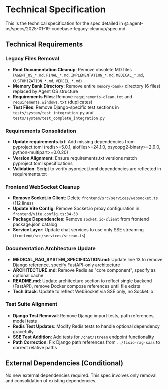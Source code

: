# Technical Specification

This is the technical specification for the spec detailed in @.agent-os/specs/2025-01-19-codebase-legacy-cleanup/spec.md

## Technical Requirements

### Legacy Files Removal

- **Root Documentation Cleanup**: Remove obsolete MD files (`AGENT_OS_*.md`, `FINAL_*.md`, `IMPLEMENTATION_*.md`, `MEDICAL_*.md`, `CUSTOMIZATION_*.md`, `VERCEL_*.md`)
- **Memory Bank Directory**: Remove entire `memory-bank/` directory (6 files) replaced by Agent OS structure
- **Requirements Files**: Remove `requirements-clean.txt` and `requirements.windows.txt` (duplicates)
- **Test Files**: Remove Django-specific test sections in `tests/system/test_integration.py` and `tests/system/test_complete_integration.py`

### Requirements Consolidation

- **Update requirements.txt**: Add missing dependencies from pyproject.toml (redis>=5.0.1, aiofiles>=24.1.0, psycopg2-binary>=2.9.0, python-multipart>=0.0.20)
- **Version Alignment**: Ensure requirements.txt versions match pyproject.toml specifications
- **Validation**: Script to verify pyproject.toml dependencies are reflected in requirements.txt

### Frontend WebSocket Cleanup

- **Remove Socket.io Client**: Delete `frontend/src/services/websocket.ts` (112 lines)
- **Update Vite Config**: Remove Socket.io proxy configuration in `frontend/vite.config.ts:34-38`
- **Package Dependencies**: Remove `socket.io-client` from frontend package.json catalog
- **Service Layer**: Update chat services to use only SSE streaming (`frontend/src/services/stream.ts`)

### Documentation Architecture Update

- **MEDICAL_RAG_SYSTEM_SPECIFICATION.md**: Update line 13 to remove Django reference, specify FastAPI-only architecture
- **ARCHITECTURE.md**: Remove Redis as "core component", specify as optional cache
- **README.md**: Update architecture section to reflect single backend (FastAPI), remove Docker compose references until file exists
- **Tech Stack**: Update to reflect WebSocket via SSE only, no Socket.io

### Test Suite Alignment

- **Django Test Removal**: Remove Django import tests, path references, model tests
- **Redis Test Updates**: Modify Redis tests to handle optional dependency gracefully
- **SSE Test Addition**: Add tests for `/chat/stream` endpoint functionality
- **Path Correction**: Fix Django path references from `../fisio-rag-saas` to correct relative paths

## External Dependencies (Conditional)

No new external dependencies required. This spec involves only removal and consolidation of existing dependencies.
